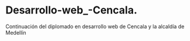 # Desarrollo-web_-Cencala.
Continuación del diplomado en desarrollo web de Cencala y la alcaldía de Medellín
